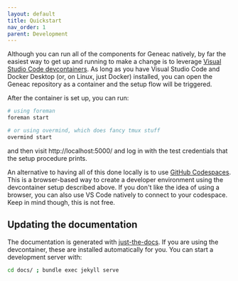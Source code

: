 ```yaml
---
layout: default
title: Quickstart
nav_order: 1
parent: Development
---
```


Although you can run all of the components for Geneac natively, by far the easiest
way to get up and running to make a change is to leverage [Visual Studio Code devcontainers](https://code.visualstudio.com/docs/remote/containers). As long as you have Visual Studio Code and Docker Desktop (or, on Linux, just Docker) installed, you can open the Geneac repository as a container and the setup flow will be triggered.

After the container is set up, you can run:

```bash
# using foreman
foreman start

# or using overmind, which does fancy tmux stuff
overmind start
```

and then visit http://localhost:5000/ and log in with the test credentials that the setup procedure prints.

An alternative to having all of this done locally is to use [GitHub Codespaces](https://github.com/features/codespaces). This is a browser-based way to create a developer environment using the devcontainer setup described above. If you don't like the idea of using a browser, you can also use VS Code natively to connect to your codespace. Keep in mind though, this is not free.

## Updating the documentation

The documentation is generated with [just-the-docs](https://just-the-docs.github.io/just-the-docs/). If you are using the devcontainer, these are installed automatically for you. You can start a development server with:

```bash
cd docs/ ; bundle exec jekyll serve
```

